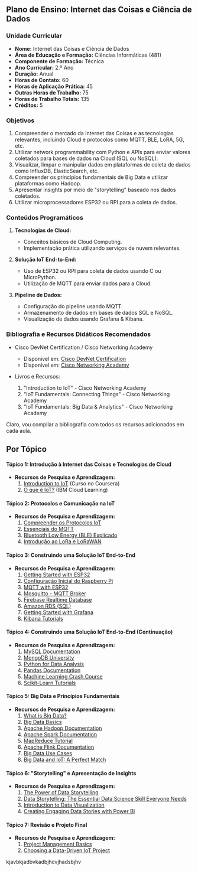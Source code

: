 ## Plano de Ensino: Internet das Coisas e Ciência de Dados

### Unidade Curricular

- **Nome:** Internet das Coisas e Ciência de Dados
- **Área de Educação e Formação:** Ciências Informáticas (481)
- **Componente de Formação:** Técnica
- **Ano Curricular:** 2.º Ano
- **Duração:** Anual
- **Horas de Contato:** 60
- **Horas de Aplicação Prática:** 45
- **Outras Horas de Trabalho:** 75
- **Horas de Trabalho Totais:** 135
- **Créditos:** 5

### Objetivos

1. Compreender o mercado da Internet das Coisas e as tecnologias relevantes, incluindo Cloud e protocolos como MQTT, BLE, LoRA, 5G, etc.
2. Utilizar network programmability com Python e APIs para enviar valores coletados para bases de dados na Cloud (SQL ou NoSQL).
3. Visualizar, limpar e manipular dados em plataformas de coleta de dados como InfluxDB, ElasticSearch, etc.
4. Compreender os princípios fundamentais de Big Data e utilizar plataformas como Hadoop.
5. Apresentar insights por meio de "storytelling" baseado nos dados coletados.
6. Utilizar microprocessadores ESP32 ou RPI para a coleta de dados.

### Conteúdos Programáticos

1. **Tecnologias de Cloud:**
   - Conceitos básicos de Cloud Computing.
   - Implementação prática utilizando serviços de nuvem relevantes.

2. **Solução IoT End-to-End:**
   - Uso de ESP32 ou RPI para coleta de dados usando C ou MicroPython.
   - Utilização de MQTT para enviar dados para a Cloud.

3. **Pipeline de Dados:**
   - Configuração do pipeline usando MQTT.
   - Armazenamento de dados em bases de dados SQL e NoSQL.
   - Visualização de dados usando Grafana & Kibana.

### Bibliografia e Recursos Didáticos Recomendados

- Cisco DevNet Certification / Cisco Networking Academy
  - Disponível em: [Cisco DevNet Certification](https://developer.cisco.com/certification/)
  - Disponível em: [Cisco Networking Academy](https://www.netacad.com/)

- Livros e Recursos:
  1. "Introduction to IoT" - Cisco Networking Academy
  2. "IoT Fundamentals: Connecting Things" - Cisco Networking Academy
  3. "IoT Fundamentals: Big Data & Analytics" - Cisco Networking Academy

Claro, vou compilar a bibliografia com todos os recursos adicionados em cada aula.

## Por Tópico

#### Tópico 1: Introdução à Internet das Coisas e Tecnologias de Cloud

- **Recursos de Pesquisa e Aprendizagem:**
  1. [Introduction to IoT](https://www.coursera.org/learn/iot) (Curso no Coursera)
  2. [O que é IoT?](https://www.ibm.com/cloud/learn/iot) (IBM Cloud Learning)

#### Tópico 2: Protocolos e Comunicação na IoT

- **Recursos de Pesquisa e Aprendizagem:**
  1. [Compreender os Protocolos IoT](https://www.digi.com/blog/understanding-iot-protocols)
  2. [Essenciais do MQTT](https://www.hivemq.com/mqtt-essentials/)
  3. [Bluetooth Low Energy (BLE) Explicado](https://learn.sparkfun.com/tutorials/bluetooth-basics/bluetooth-low-energy)
  4. [Introdução ao LoRa e LoRaWAN](https://www.thethingsnetwork.org/docs/lorawan/)

#### Tópico 3: Construindo uma Solução IoT End-to-End

- **Recursos de Pesquisa e Aprendizagem:**
  1. [Getting Started with ESP32](https://docs.espressif.com/projects/esp-idf/en/latest/esp32/get-started/index.html)
  2. [Configuração Inicial do Raspberry Pi](https://www.raspberrypi.org/documentation/setup/)
  3. [MQTT with ESP32](https://randomnerdtutorials.com/esp32-mqtt-publish-subscribe-arduino-ide/)
  4. [Mosquitto - MQTT Broker](https://mosquitto.org/)
  5. [Firebase Realtime Database](https://firebase.google.com/docs/database)
  6. [Amazon RDS (SQL)](https://aws.amazon.com/rds/)
  7. [Getting Started with Grafana](https://grafana.com/docs/grafana/latest/getting-started/getting-started-prometheus/)
  8. [Kibana Tutorials](https://www.elastic.co/guide/en/kibana/current/tutorial.html)

#### Tópico 4: Construindo uma Solução IoT End-to-End (Continuação)

- **Recursos de Pesquisa e Aprendizagem:**
  1. [MySQL Documentation](https://dev.mysql.com/doc/)
  2. [MongoDB University](https://university.mongodb.com/)
  3. [Python for Data Analysis](https://www.datacamp.com/courses/data-analysis-with-python)
  4. [Pandas Documentation](https://pandas.pydata.org/docs/)
  5. [Machine Learning Crash Course](https://developers.google.com/machine-learning/crash-course)
  6. [Scikit-Learn Tutorials](https://scikit-learn.org/stable/tutorial/index.html)

#### Tópico 5: Big Data e Princípios Fundamentais

- **Recursos de Pesquisa e Aprendizagem:**
  1. [What is Big Data?](https://www.oracle.com/big-data/what-is-big-data.html)
  2. [Big Data Basics](https://www.tutorialspoint.com/big_data_analytics/index.htm)
  3. [Apache Hadoop Documentation](https://hadoop.apache.org/docs/)
  4. [Apache Spark Documentation](https://spark.apache.org/docs/latest/)
  5. [MapReduce Tutorial](https://www.tutorialspoint.com/map_reduce/index.htm)
  6. [Apache Flink Documentation](https://flink.apache.org/learn.html)
  7. [Big Data Use Cases](https://www.analyticsvidhya.com/blog/2020/09/big-data-use-cases-modern-age/)
  8. [Big Data and IoT: A Perfect Match](https://www.datamation.com/big-data/big-data-and-iot.html)

#### Tópico 6: "Storytelling" e Apresentação de Insights

- **Recursos de Pesquisa e Aprendizagem:**
  1. [The Power of Data Storytelling](https://towardsdatascience.com/the-power-of-data-storytelling-73d15b0a6347)
  2. [Data Storytelling: The Essential Data Science Skill Everyone Needs](https://builtin.com/data-science/data-storytelling)
  3. [Introduction to Data Visualization](https://www.tableau.com/learn/training)
  4. [Creating Engaging Data Stories with Power BI](https://powerbi.microsoft.com/en-us/learning/)

#### Tópico 7: Revisão e Projeto Final

- **Recursos de Pesquisa e Aprendizagem:**
  1. [Project Management Basics](https://www.cio.com/article/287755/project-management-tips-what-is-a-project-plan.html)
  2. [Choosing a Data-Driven IoT Project](https://www.iotcentral.io/blog/choose-a-data-driven-iot-project)

kjavbkjadbvkadbjhcvjhadsbjhv